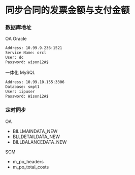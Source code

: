 # 同步合同的发票金额与支付金额

### 数据库地址

OA Oracle

``` txt
Address: 10.99.9.236:1521
Service Name: orcl
User: dc
Password: wison12#$
```

一体化 MySQL

``` txt
Address: 10.99.10.155:3306
Database: smpt1
User: iipuser
Password: Wison12#$
```

### 定时同步

OA

- BILLMAINDATA_NEW
- BLLDETAILDATA_NEW
- BILLBALANCEDATA_NEW

SCM

- m_po_headers
- m_po_total_costs